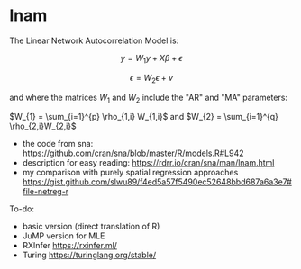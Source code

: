 # lnam

The Linear Network Autocorrelation Model is:

$$ y = W_{1} y + X \beta + \epsilon $$

$$ \epsilon = W_{2} \epsilon + \nu $$

and where the matrices $W_{1}$ and $W_{2}$ include the "AR" and "MA" parameters:

$W_{1} = \sum_{i=1}^{p} \rho_{1,i} W_{1,i}$ and $W_{2} = \sum_{i=1}^{q} \rho_{2,i}W_{2,i}$

  * the code from sna: https://github.com/cran/sna/blob/master/R/models.R#L942
  * description for easy reading: https://rdrr.io/cran/sna/man/lnam.html
  * my comparison with purely spatial regression approaches https://gist.github.com/slwu89/f4ed5a57f5490ec52648bbd687a6a3e7#file-netreg-r

To-do:

  * basic version (direct translation of R)
  * JuMP version for MLE
  * RXInfer https://rxinfer.ml/
  * Turing https://turinglang.org/stable/
